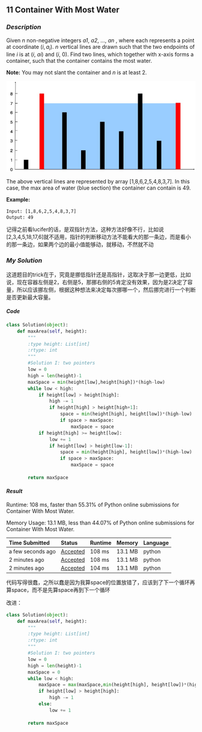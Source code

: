 ## 11 Container With Most Water

### *Description*

Given *n* non-negative integers *a1*, *a2*, ..., *an* , where each represents a point at coordinate $(i, a_i)$. *n* vertical lines are drawn such that the two endpoints of line *i* is at (*i*, *ai*) and (*i*, 0). Find two lines, which together with x-axis forms a container, such that the container contains the most water.

**Note:** You may not slant the container and *n* is at least 2.

 

![img](../assets/question_11.jpg)

The above vertical lines are represented by array [1,8,6,2,5,4,8,3,7]. In this case, the max area of water (blue section) the container can contain is 49.

 

**Example:**

```
Input: [1,8,6,2,5,4,8,3,7]
Output: 49
```



记得之前看lucifer的话，是双指针方法，这种方法好像不行，比如说[2,3,4,5,18,17,6]就不适用，指针的判断移动方法不能看大的那一条边，而是看小的那一条边，如果两个边的最小值能够动，就移动，不然就不动

### *My Solution*

这道题目的trick在于，究竟是挪低指针还是高指针，这取决于那一边更低，比如说，现在容器左侧是2，右侧是5，那挪右侧的5肯定没有效果，因为是2决定了容量，所以应该挪左侧，根据这种想法来决定每次挪哪一个，然后挪完进行一个判断是否更新最大容量。

#### *Code*

```python
class Solution(object):
    def maxArea(self, height):
        """
        :type height: List[int]
        :rtype: int
        """
        #Solution I: two pointers
        low = 0
        high = len(height)-1
        maxSpace = min(height[low],height[high])*(high-low)
        while low < high:
            if height[low] > height[high]:
                high -= 1
                if height[high] > height[high+1]:
                    space = min(height[high], height[low])*(high-low)
                    if space > maxSpace:
                        maxSpace = space
            if height[high] >= height[low]:
                low += 1
                if height[low] > height[low-1]:
                    space = min(height[high], height[low])*(high-low)
                    if space > maxSpace:
                        maxSpace = space
                        
        return maxSpace
```



#### *Result*

Runtime: 108 ms, faster than 55.31% of Python online submissions for Container With Most Water.

Memory Usage: 13.1 MB, less than 44.07% of Python online submissions for Container With Most Water.

| Time Submitted    | Status                                                       | Runtime | Memory  | Language |
| :---------------- | :----------------------------------------------------------- | :------ | :------ | :------- |
| a few seconds ago | [Accepted](https://leetcode.com/submissions/detail/307615977/) | 108 ms  | 13.1 MB | python   |
| 2 minutes ago     | [Accepted](https://leetcode.com/submissions/detail/307615478/) | 108 ms  | 13.1 MB | python   |
| 2 minutes ago     | [Accepted](https://leetcode.com/submissions/detail/307615431/) | 104 ms  | 13.1 MB | python   |



代码写得很蠢，之所以蠢是因为我算space的位置放错了，应该到了下一个循环再算space，而不是先算space再到下一个循环

改进：

```python
class Solution(object):
    def maxArea(self, height):
        """
        :type height: List[int]
        :rtype: int
        """
        #Solution I: two pointers
        low = 0
        high = len(height)-1
        maxSpace = 0
        while low < high:
            maxSpace = max(maxSpace,min(height[high], height[low])*(high-low))
            if height[low] > height[high]:
                high -= 1
            else:
                low += 1
                        
        return maxSpace
```

